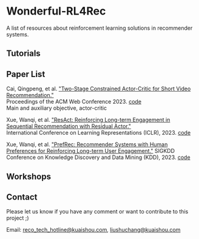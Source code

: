 # Wonderful-RL4Rec

A list of resources about reinforcement learning solutions in recommender systems.

## Tutorials


## Paper List

Cai, Qingpeng, et al. 
["Two-Stage Constrained Actor-Critic for Short Video Recommendation."](https://arxiv.org/pdf/2302.01680.pdf) </br>
Proceedings of the ACM Web Conference 2023.
[code](https://github.com/AIDefender/TSCAC) </br>
Main and auxiliary objective, actor-critic

Xue, Wanqi, et al. 
["ResAct: Reinforcing Long-term Engagement in Sequential Recommendation with Residual Actor."](https://arxiv.org/pdf/2206.02620.pdf) </br>
International Conference on Learning Representations (ICLR), 2023.
[code](https://www.dropbox.com/sh/btf0drgm99vmpfe/AADtkmOLZPQ0sTqmsA0f0APna?dl=0)

Xue, Wanqi, et al. 
["PrefRec: Recommender Systems with Human Preferences for Reinforcing Long-term User Engagement."](https://personal.ntu.edu.sg/boan/papers/KDD23_PrefRec.pdf)
SIGKDD Conference on Knowledge Discovery and Data Mining (KDD), 2023.
[code](https://www.dropbox.com/sh/hgsqg5fabnvmp26/AABF-2dvarI_bdyygYEt5aw7a?dl=0)



## Workshops


## Contact

Please let us know if you have any comment or want to contribute to this project ;)

Email: reco_tech_hotline@kuaishou.com, liushuchang@kuaishou.com

